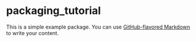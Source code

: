 # packaging_tutorial

This is a simple example package. You can use
[GitHub-flavored Markdown](https://guides.github.com/features/mastering-markdown/)
to write your content.
